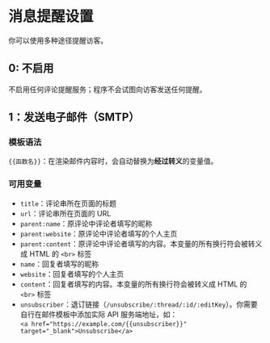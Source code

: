 # 消息提醒设置

你可以使用多种途径提醒访客。

## 0: 不启用

不启用任何评论提醒服务；程序不会试图向访客发送任何提醒。

## 1：发送电子邮件（SMTP）

### 模板语法

`{{函数名}}`：在渲染邮件内容时，会自动替换为**经过转义**的变量值。

### 可用变量

* `title`：评论串所在页面的标题
* `url`：评论串所在页面的 URL
* `parent:name`：原评论中评论者填写的昵称
* `parent:website`：原评论中评论者填写的个人主页
* `parent:content`：原评论中评论者填写的内容。本变量的所有换行符会被转义成 HTML 的 `<br>` 标签
* `name`：回复者填写的昵称
* `website`：回复者填写的个人主页
* `content`：回复者填写的内容。本变量的所有换行符会被转义成 HTML 的 `<br>` 标签
* `unsubscriber`：退订链接（`/unsubscribe/:thread/:id/:editKey`）。你需要自行在邮件模板中添加实际 API 服务端地址，如：  
`<a href="https://example.com/{{unsubscriber}}" target="_blank">Unsubscribe</a>`
